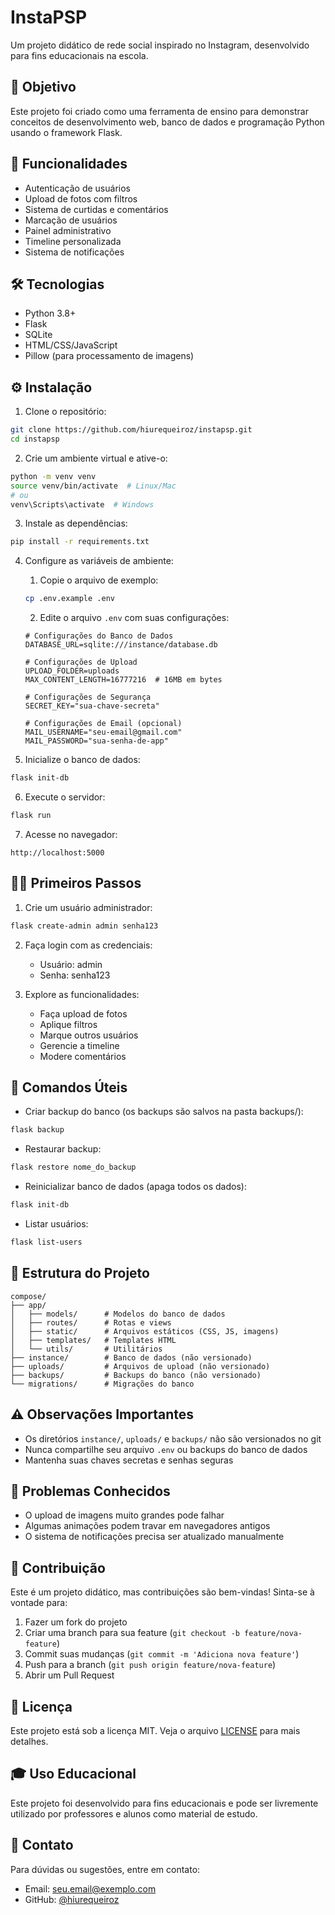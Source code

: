 # InstaPSP

Um projeto didático de rede social inspirado no Instagram, desenvolvido para fins educacionais na escola.

## 🎯 Objetivo

Este projeto foi criado como uma ferramenta de ensino para demonstrar conceitos de desenvolvimento web, banco de dados e programação Python usando o framework Flask.

## 🚀 Funcionalidades

- Autenticação de usuários
- Upload de fotos com filtros
- Sistema de curtidas e comentários
- Marcação de usuários
- Painel administrativo
- Timeline personalizada
- Sistema de notificações

## 🛠️ Tecnologias

- Python 3.8+
- Flask
- SQLite
- HTML/CSS/JavaScript
- Pillow (para processamento de imagens)

## ⚙️ Instalação

1. Clone o repositório:
```bash
git clone https://github.com/hiurequeiroz/instapsp.git
cd instapsp
```

2. Crie um ambiente virtual e ative-o:
```bash
python -m venv venv
source venv/bin/activate  # Linux/Mac
# ou
venv\Scripts\activate  # Windows
```

3. Instale as dependências:
```bash
pip install -r requirements.txt
```

4. Configure as variáveis de ambiente:
   1. Copie o arquivo de exemplo:
   ```bash
   cp .env.example .env
   ```
   
   2. Edite o arquivo `.env` com suas configurações:
   ```
   # Configurações do Banco de Dados
   DATABASE_URL=sqlite:///instance/database.db
   
   # Configurações de Upload
   UPLOAD_FOLDER=uploads
   MAX_CONTENT_LENGTH=16777216  # 16MB em bytes
   
   # Configurações de Segurança
   SECRET_KEY="sua-chave-secreta"
   
   # Configurações de Email (opcional)
   MAIL_USERNAME="seu-email@gmail.com"
   MAIL_PASSWORD="sua-senha-de-app"
   ```

5. Inicialize o banco de dados:
```bash
flask init-db
```

6. Execute o servidor:
```bash
flask run
```

7. Acesse no navegador:
```
http://localhost:5000
```

## 👨‍💻 Primeiros Passos

1. Crie um usuário administrador:
```bash
flask create-admin admin senha123
```

2. Faça login com as credenciais:
   - Usuário: admin
   - Senha: senha123

3. Explore as funcionalidades:
   - Faça upload de fotos
   - Aplique filtros
   - Marque outros usuários
   - Gerencie a timeline
   - Modere comentários

## 🔧 Comandos Úteis

- Criar backup do banco (os backups são salvos na pasta backups/):
```bash
flask backup
```

- Restaurar backup:
```bash
flask restore nome_do_backup
```

- Reinicializar banco de dados (apaga todos os dados):
```bash
flask init-db
```

- Listar usuários:
```bash
flask list-users
```

## 📁 Estrutura do Projeto

```
compose/
├── app/
│   ├── models/      # Modelos do banco de dados
│   ├── routes/      # Rotas e views
│   ├── static/      # Arquivos estáticos (CSS, JS, imagens)
│   ├── templates/   # Templates HTML
│   └── utils/       # Utilitários
├── instance/        # Banco de dados (não versionado)
├── uploads/         # Arquivos de upload (não versionado)
├── backups/         # Backups do banco (não versionado)
└── migrations/      # Migrações do banco
```

## ⚠️ Observações Importantes

- Os diretórios `instance/`, `uploads/` e `backups/` não são versionados no git
- Nunca compartilhe seu arquivo `.env` ou backups do banco de dados
- Mantenha suas chaves secretas e senhas seguras

## 🐛 Problemas Conhecidos

- O upload de imagens muito grandes pode falhar
- Algumas animações podem travar em navegadores antigos
- O sistema de notificações precisa ser atualizado manualmente

## 👥 Contribuição

Este é um projeto didático, mas contribuições são bem-vindas! Sinta-se à vontade para:

1. Fazer um fork do projeto
2. Criar uma branch para sua feature (`git checkout -b feature/nova-feature`)
3. Commit suas mudanças (`git commit -m 'Adiciona nova feature'`)
4. Push para a branch (`git push origin feature/nova-feature`)
5. Abrir um Pull Request

## 📝 Licença

Este projeto está sob a licença MIT. Veja o arquivo [LICENSE](LICENSE) para mais detalhes.

## 🎓 Uso Educacional

Este projeto foi desenvolvido para fins educacionais e pode ser livremente utilizado por professores e alunos como material de estudo.

## 📧 Contato

Para dúvidas ou sugestões, entre em contato:
- Email: seu.email@exemplo.com
- GitHub: [@hiurequeiroz](https://github.com/hiurequeiroz)